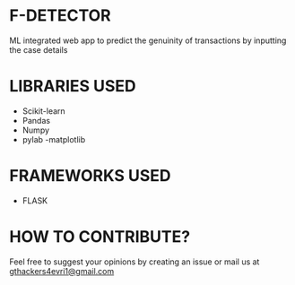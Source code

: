 # F-DETECTOR

ML integrated web app to predict the genuinity of transactions by inputting the case details 

# LIBRARIES USED
- Scikit-learn
- Pandas
- Numpy
- pylab
-matplotlib

# FRAMEWORKS USED
- FLASK

# HOW TO CONTRIBUTE?
Feel free to suggest your opinions by creating an issue or mail us at gthackers4evri1@gmail.com 
